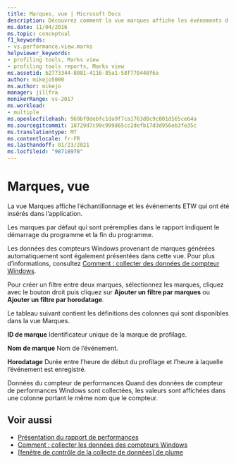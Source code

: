 ```yaml
---
title: Marques, vue | Microsoft Docs
description: Découvrez comment la vue marques affiche les événements d’échantillonnage et ETW qui ont été insérés dans l’application.
ms.date: 11/04/2016
ms.topic: conceptual
f1_keywords:
- vs.performance.view.marks
helpviewer_keywords:
- profiling tools, Marks view
- profiling tools reports, Marks view
ms.assetid: b2773344-8081-4116-85a1-58f770448f6a
author: mikejo5000
ms.author: mikejo
manager: jillfra
monikerRange: vs-2017
ms.workload:
- multiple
ms.openlocfilehash: 969bf0debfc1da9f7ca1763d8c9c001d565ce64a
ms.sourcegitcommit: 18729d7c99c999865cc2defb17d3d956eb3fe35c
ms.translationtype: MT
ms.contentlocale: fr-FR
ms.lasthandoff: 01/23/2021
ms.locfileid: "98718978"
---
```

# <a name="marks-view"></a>Marques, vue
La vue Marques affiche l’échantillonnage et les événements ETW qui ont été insérés dans l’application.

 Les marques par défaut qui sont préremplies dans le rapport indiquent le démarrage du programme et la fin du programme.

 Les données des compteurs Windows provenant de marques générées automatiquement sont également présentées dans cette vue. Pour plus d’informations, consultez [Comment : collecter des données de compteur Windows](../profiling/how-to-collect-windows-counter-data.md).

 Pour créer un filtre entre deux marques, sélectionnez les marques, cliquez avec le bouton droit puis cliquez sur **Ajouter un filtre par marques** ou **Ajouter un filtre par horodatage**.

 Le tableau suivant contient les définitions des colonnes qui sont disponibles dans la vue Marques.

 **ID de marque** Identificateur unique de la marque de profilage.

 **Nom de marque** Nom de l’événement.

 **Horodatage** Durée entre l’heure de début du profilage et l’heure à laquelle l’événement est enregistré.

 Données du compteur de performances Quand des données de compteur de performances Windows sont collectées, les valeurs sont affichées dans une colonne portant le même nom que le compteur.

## <a name="see-also"></a>Voir aussi
- [Présentation du rapport de performances](../profiling/performance-report-overview.md)
- [Comment : collecter les données des compteurs Windows](../profiling/how-to-collect-windows-counter-data.md)
- [&#91;fenêtre de contrôle de la collecte de données&#93; de plume](/previous-versions/bb385767(v=vs.110))
